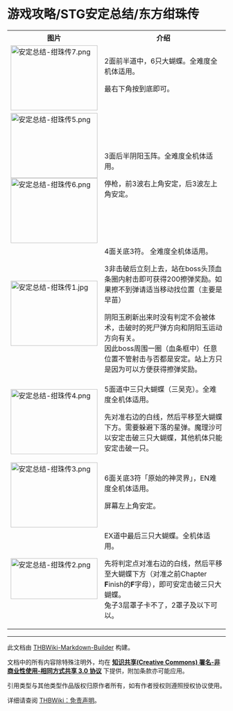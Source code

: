 # 游戏攻略/STG安定总结/东方绀珠传

<!-- source html: G:\repos\THBWiki-Markdown-Builder\THBWikiMarkdown\Temp\main\6\6d\ns0%3A%E6%B8%B8%E6%88%8F%E6%94%BB%E7%95%A5%2FSTG%E5%AE%89%E5%AE%9A%E6%80%BB%E7%BB%93%2F%E4%B8%9C%E6%96%B9%E7%BB%80%E7%8F%A0%E4%BC%A0.html -->




<table>

<tbody><tr>
<th>图片</th>
<th>介绍
</th></tr>
<tr>
<td><a href="./文件-安定总结-绀珠传7.png.md" class="image"><img alt="安定总结-绀珠传7.png" src="https://upload.thwiki.cc/thumb/7/78/%E5%AE%89%E5%AE%9A%E6%80%BB%E7%BB%93-%E7%BB%80%E7%8F%A0%E4%BC%A07.png/200px-%E5%AE%89%E5%AE%9A%E6%80%BB%E7%BB%93-%E7%BB%80%E7%8F%A0%E4%BC%A07.png" decoding="async" loading="lazy" width="200" height="150" srcset="https://upload.thwiki.cc/thumb/7/78/%E5%AE%89%E5%AE%9A%E6%80%BB%E7%BB%93-%E7%BB%80%E7%8F%A0%E4%BC%A07.png/300px-%E5%AE%89%E5%AE%9A%E6%80%BB%E7%BB%93-%E7%BB%80%E7%8F%A0%E4%BC%A07.png 1.5x, https://upload.thwiki.cc/thumb/7/78/%E5%AE%89%E5%AE%9A%E6%80%BB%E7%BB%93-%E7%BB%80%E7%8F%A0%E4%BC%A07.png/400px-%E5%AE%89%E5%AE%9A%E6%80%BB%E7%BB%93-%E7%BB%80%E7%8F%A0%E4%BC%A07.png 2x" data-file-width="640" data-file-height="480"></a>
</td>
<td>2面前半道中，6只大蝴蝶。全难度全机体适用。<br>
<p>最右下角按到底即可。
</p>
</td></tr>
<tr>
<td><a href="./文件-安定总结-绀珠传5.png.md" class="image"><img alt="安定总结-绀珠传5.png" src="https://upload.thwiki.cc/thumb/5/5e/%E5%AE%89%E5%AE%9A%E6%80%BB%E7%BB%93-%E7%BB%80%E7%8F%A0%E4%BC%A05.png/200px-%E5%AE%89%E5%AE%9A%E6%80%BB%E7%BB%93-%E7%BB%80%E7%8F%A0%E4%BC%A05.png" decoding="async" loading="lazy" width="200" height="150" srcset="https://upload.thwiki.cc/thumb/5/5e/%E5%AE%89%E5%AE%9A%E6%80%BB%E7%BB%93-%E7%BB%80%E7%8F%A0%E4%BC%A05.png/300px-%E5%AE%89%E5%AE%9A%E6%80%BB%E7%BB%93-%E7%BB%80%E7%8F%A0%E4%BC%A05.png 1.5x, https://upload.thwiki.cc/thumb/5/5e/%E5%AE%89%E5%AE%9A%E6%80%BB%E7%BB%93-%E7%BB%80%E7%8F%A0%E4%BC%A05.png/400px-%E5%AE%89%E5%AE%9A%E6%80%BB%E7%BB%93-%E7%BB%80%E7%8F%A0%E4%BC%A05.png 2x" data-file-width="1280" data-file-height="960"></a><br> <a href="./文件-安定总结-绀珠传6.png.md" class="image"><img alt="安定总结-绀珠传6.png" src="https://upload.thwiki.cc/thumb/c/cc/%E5%AE%89%E5%AE%9A%E6%80%BB%E7%BB%93-%E7%BB%80%E7%8F%A0%E4%BC%A06.png/200px-%E5%AE%89%E5%AE%9A%E6%80%BB%E7%BB%93-%E7%BB%80%E7%8F%A0%E4%BC%A06.png" decoding="async" loading="lazy" width="200" height="150" srcset="https://upload.thwiki.cc/thumb/c/cc/%E5%AE%89%E5%AE%9A%E6%80%BB%E7%BB%93-%E7%BB%80%E7%8F%A0%E4%BC%A06.png/300px-%E5%AE%89%E5%AE%9A%E6%80%BB%E7%BB%93-%E7%BB%80%E7%8F%A0%E4%BC%A06.png 1.5x, https://upload.thwiki.cc/thumb/c/cc/%E5%AE%89%E5%AE%9A%E6%80%BB%E7%BB%93-%E7%BB%80%E7%8F%A0%E4%BC%A06.png/400px-%E5%AE%89%E5%AE%9A%E6%80%BB%E7%BB%93-%E7%BB%80%E7%8F%A0%E4%BC%A06.png 2x" data-file-width="1280" data-file-height="960"></a>
</td>
<td>3面后半阴阳玉阵。全难度全机体适用。<br>
<p>停枪，前3波右上角安定，后3波左上角安定。
</p>
</td></tr>
<tr>
<td><a href="./文件-安定总结-绀珠传1.jpg.md" class="image"><img alt="安定总结-绀珠传1.jpg" src="https://upload.thwiki.cc/thumb/a/a3/%E5%AE%89%E5%AE%9A%E6%80%BB%E7%BB%93-%E7%BB%80%E7%8F%A0%E4%BC%A01.jpg/200px-%E5%AE%89%E5%AE%9A%E6%80%BB%E7%BB%93-%E7%BB%80%E7%8F%A0%E4%BC%A01.jpg" decoding="async" loading="lazy" width="200" height="150" srcset="https://upload.thwiki.cc/thumb/a/a3/%E5%AE%89%E5%AE%9A%E6%80%BB%E7%BB%93-%E7%BB%80%E7%8F%A0%E4%BC%A01.jpg/300px-%E5%AE%89%E5%AE%9A%E6%80%BB%E7%BB%93-%E7%BB%80%E7%8F%A0%E4%BC%A01.jpg 1.5x, https://upload.thwiki.cc/thumb/a/a3/%E5%AE%89%E5%AE%9A%E6%80%BB%E7%BB%93-%E7%BB%80%E7%8F%A0%E4%BC%A01.jpg/400px-%E5%AE%89%E5%AE%9A%E6%80%BB%E7%BB%93-%E7%BB%80%E7%8F%A0%E4%BC%A01.jpg 2x" data-file-width="640" data-file-height="480"></a>
</td>
<td>4面关底3符。 全难度全机体适用。<br>
<p>3非击破后立刻上去，站在boss头顶血条圈内射击即可获得200擦弹奖励。如果擦不到弹请适当移动找位置（主要是早苗）<br>
</p><p>阴阳玉刷新出来时没有判定不会被体术，击破时的死尸弹方向和阴阳玉运动方向有关。<br>
因此boss周围一圈（血条框中）任意位置不管射击与否都是安定。站上方只是因为可以方便获得擦弹奖励。
</p>
</td></tr>
<tr>
<td><a href="./文件-安定总结-绀珠传4.png.md" class="image"><img alt="安定总结-绀珠传4.png" src="https://upload.thwiki.cc/thumb/f/f3/%E5%AE%89%E5%AE%9A%E6%80%BB%E7%BB%93-%E7%BB%80%E7%8F%A0%E4%BC%A04.png/200px-%E5%AE%89%E5%AE%9A%E6%80%BB%E7%BB%93-%E7%BB%80%E7%8F%A0%E4%BC%A04.png" decoding="async" loading="lazy" width="200" height="150" srcset="https://upload.thwiki.cc/thumb/f/f3/%E5%AE%89%E5%AE%9A%E6%80%BB%E7%BB%93-%E7%BB%80%E7%8F%A0%E4%BC%A04.png/300px-%E5%AE%89%E5%AE%9A%E6%80%BB%E7%BB%93-%E7%BB%80%E7%8F%A0%E4%BC%A04.png 1.5x, https://upload.thwiki.cc/thumb/f/f3/%E5%AE%89%E5%AE%9A%E6%80%BB%E7%BB%93-%E7%BB%80%E7%8F%A0%E4%BC%A04.png/400px-%E5%AE%89%E5%AE%9A%E6%80%BB%E7%BB%93-%E7%BB%80%E7%8F%A0%E4%BC%A04.png 2x" data-file-width="1280" data-file-height="960"></a>
</td>
<td>5面道中三只大蝴蝶（三吴克）。全难度全机体适用。
<p>先对准右边的白线，然后平移至大蝴蝶下方。需要躲避下落的星弹。魔理沙可以安定击破三只大蝴蝶，其他机体只能安定击破一只。 
</p>
</td></tr>
<tr>
<td><a href="./文件-安定总结-绀珠传3.png.md" class="image"><img alt="安定总结-绀珠传3.png" src="https://upload.thwiki.cc/thumb/3/32/%E5%AE%89%E5%AE%9A%E6%80%BB%E7%BB%93-%E7%BB%80%E7%8F%A0%E4%BC%A03.png/200px-%E5%AE%89%E5%AE%9A%E6%80%BB%E7%BB%93-%E7%BB%80%E7%8F%A0%E4%BC%A03.png" decoding="async" loading="lazy" width="200" height="150" srcset="https://upload.thwiki.cc/thumb/3/32/%E5%AE%89%E5%AE%9A%E6%80%BB%E7%BB%93-%E7%BB%80%E7%8F%A0%E4%BC%A03.png/300px-%E5%AE%89%E5%AE%9A%E6%80%BB%E7%BB%93-%E7%BB%80%E7%8F%A0%E4%BC%A03.png 1.5x, https://upload.thwiki.cc/thumb/3/32/%E5%AE%89%E5%AE%9A%E6%80%BB%E7%BB%93-%E7%BB%80%E7%8F%A0%E4%BC%A03.png/400px-%E5%AE%89%E5%AE%9A%E6%80%BB%E7%BB%93-%E7%BB%80%E7%8F%A0%E4%BC%A03.png 2x" data-file-width="1280" data-file-height="960"></a>
</td>
<td>6面关底3符「原始的神灵界」，EN难度全机体适用。<br>
<p>屏幕左上角安定。
</p>
</td></tr>
<tr>
<td><a href="./文件-安定总结-绀珠传2.png.md" class="image"><img alt="安定总结-绀珠传2.png" src="https://upload.thwiki.cc/thumb/c/c7/%E5%AE%89%E5%AE%9A%E6%80%BB%E7%BB%93-%E7%BB%80%E7%8F%A0%E4%BC%A02.png/200px-%E5%AE%89%E5%AE%9A%E6%80%BB%E7%BB%93-%E7%BB%80%E7%8F%A0%E4%BC%A02.png" decoding="async" loading="lazy" width="200" height="94" srcset="https://upload.thwiki.cc/thumb/c/c7/%E5%AE%89%E5%AE%9A%E6%80%BB%E7%BB%93-%E7%BB%80%E7%8F%A0%E4%BC%A02.png/300px-%E5%AE%89%E5%AE%9A%E6%80%BB%E7%BB%93-%E7%BB%80%E7%8F%A0%E4%BC%A02.png 1.5x, https://upload.thwiki.cc/thumb/c/c7/%E5%AE%89%E5%AE%9A%E6%80%BB%E7%BB%93-%E7%BB%80%E7%8F%A0%E4%BC%A02.png/400px-%E5%AE%89%E5%AE%9A%E6%80%BB%E7%BB%93-%E7%BB%80%E7%8F%A0%E4%BC%A02.png 2x" data-file-width="826" data-file-height="387"></a>
</td>
<td>EX道中最后三只大蝴蝶。全机体适用。<br>
<p>先将判定点对准右边的白线，然后平移至大蝴蝶下方（对准之前Chapter <b>F</b>inish的<b>F</b>字母），即可安定击破三只大蝴蝶。<br>
兔子3层罩子卡不了，2罩子及以下可以。
</p>
</td></tr></tbody></table>






---

此文档由 [THBWiki-Markdown-Builder](https://github.com/Delsin-Yu/THBWiki-Markdown-Builder) 构建。

文档中的所有内容除特殊注明外，均在 [**知识共享(Creative Commons) 署名-非商业性使用-相同方式共享 3.0 协议**](https://creativecommons.org/licenses/by-sa/3.0/deed.zh-hans) 下提供，附加条款亦可能应用。

引用类型与其他类型作品版权归原作者所有，如有作者授权则遵照授权协议使用。

详细请查阅 [THBWiki：免责声明](https://thbwiki.cc/THBWiki:%E5%85%8D%E8%B4%A3%E5%A3%B0%E6%98%8E)。

